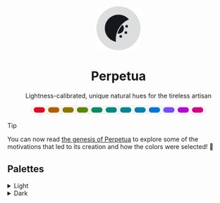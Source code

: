 <p align="center">
    <picture>
        <source media="(prefers-color-scheme: dark)" srcset="https://raw.githubusercontent.com/perpetuatheme/perpetua/main/logo/logo_circle_dark.png">
        <source media="(prefers-color-scheme: light)" srcset="https://raw.githubusercontent.com/perpetuatheme/perpetua/main/logo/logo_circle_light.png">
        <img alt="The Perpetua logo, a waning crescent flipped across the x-axis, with half a sun on the inside" width="100" src="https://raw.githubusercontent.com/perpetuatheme/perpetua/main/logo/logo_circle_light.png">
    </picture>
    <h1 align="center">Perpetua</h1>
</p>

<p align="center">Lightness-calibrated, unique natural hues for the tireless artisan</p>

<p align="center">
    <picture>
        <source media="(prefers-color-scheme: dark)" srcset="https://raw.githubusercontent.com/perpetuatheme/perpetua/main/assets/palette_dark.png">
        <source media="(prefers-color-scheme: light)" srcset="https://raw.githubusercontent.com/perpetuatheme/perpetua/main/assets/palette_light.png">
        <img alt="Perpetua color palette" width="400" src="https://raw.githubusercontent.com/perpetuatheme/perpetua/main/assets/palette_light.png">
    </picture>
</p>

> [!TIP]
> You can now read [the genesis of Perpetua](./docs/genesis.md) to explore
> some of the motivations that led to its creation and how the colors were
> selected! 🧬

## Palettes

<details>
    <summary>Light</summary>
    <table>
        <thead>
            <tr>
                <th>Swatch</th>
                <th>Label</th>
                <th>Hex</th>
                <th>RGB</th>
                <th>Okhsl (approx.)</th>
            </tr>
        </thead>
        <tbody>
{{ .PaletteLight }}
        </tbody>
    </table>
</details>

<details>
    <summary>Dark</summary>
    <table>
        <thead>
            <tr>
                <th>Swatch</th>
                <th>Label</th>
                <th>Hex</th>
                <th>RGB</th>
                <th>Okhsl (approx.)</th>
            </tr>
        </thead>
        <tbody>
{{ .PaletteDark }}
        </tbody>
    </table>
</details>
